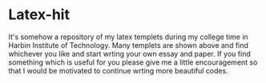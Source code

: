 # Latex-hit
It's somehow a repository of my latex templets during my college time in Harbin Institute of Technology.
Many templets are shown above and find whichever you like and start wrting your own essay and paper.
If you find something which is useful for you please give me a little encouragement so that I would be motivated to continue wrting more beautiful codes.
